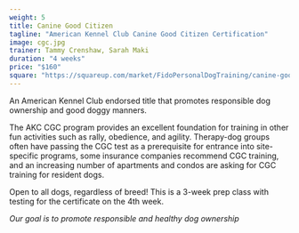 ```yaml
---
weight: 5
title: Canine Good Citizen
tagline: "American Kennel Club Canine Good Citizen Certification"
image: cgc.jpg
trainer: Tammy Crenshaw, Sarah Maki
duration: "4 weeks"
price: "$160"
square: "https://squareup.com/market/FidoPersonalDogTraining/canine-good-citizen-cgc-web"
---
```

An American Kennel Club endorsed title that promotes responsible dog ownership 
and good doggy manners.

The AKC CGC program provides an excellent foundation for training in other fun 
activities such as rally, obedience, and agility. Therapy-dog groups often have passing the CGC 
test as a prerequisite for entrance into site-specific programs, some insurance companies recommend CGC training, and 
an increasing number of apartments and condos are asking for CGC training for 
resident dogs. 

Open to all dogs, regardless of breed! This is a 3-week prep class with 
testing for the certificate on the 4th week.

_Our goal is to promote responsible and healthy dog ownership_
